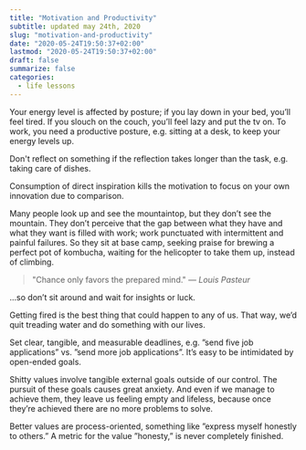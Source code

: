 ```yaml
---
title: "Motivation and Productivity"
subtitle: updated may 24th, 2020
slug: "motivation-and-productivity"
date: "2020-05-24T19:50:37+02:00"
lastmod: "2020-05-24T19:50:37+02:00"
draft: false
summarize: false
categories:
  - life lessons
---
```


Your energy level is affected by posture; if you lay down in your bed, you’ll feel tired. If you slouch on the couch, you’ll feel lazy and put the tv on. To work, you need a productive posture, e.g. sitting at a desk, to keep your energy levels up.

Don't reflect on something if the reflection takes longer than the task, e.g. taking care of dishes.

Consumption of direct inspiration kills the motivation to focus on your own innovation due to comparison.

Many people look up and see the mountaintop, but they don’t see the mountain. They don’t perceive that the gap between what they have and what they want is filled with work; work punctuated with intermittent and painful failures. So they sit at base camp, seeking praise for brewing a perfect pot of kombucha, waiting for the helicopter to take them up, instead of climbing.

> "Chance only favors the prepared mind."
> <cite>— Louis Pasteur</cite>

…so don’t sit around and wait for insights or luck.

Getting fired is the best thing that could happen to any of us. That way, we’d quit treading water and do something with our lives.

Set clear, tangible, and measurable deadlines, e.g. ”send five job applications” vs. ”send more job applications”. It’s easy to be intimidated by open-ended goals.

Shitty values involve tangible external goals outside of our control. The pursuit of these goals causes great anxiety. And even if we manage to achieve them, they leave us feeling empty and lifeless, because once they’re achieved there are no more problems to solve.

Better values are process-oriented, something like ”express myself honestly to others.” A metric for the value ”honesty,” is never completely finished.
